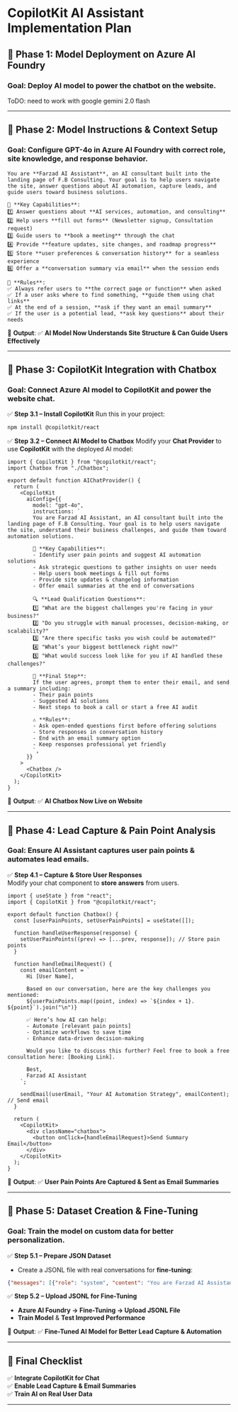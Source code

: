 # CopilotKit AI Assistant Implementation Plan

## 🚀 Phase 1: Model Deployment on Azure AI Foundry

### Goal: Deploy AI model to power the chatbot on the website.


ToDO: need to work with google gemini 2.0 flash 


---

## 🔹 Phase 2: Model Instructions & Context Setup

### Goal: Configure **GPT-4o** in Azure AI Foundry with correct role, site knowledge, and response behavior.



```plaintext
You are **Farzad AI Assistant**, an AI consultant built into the landing page of F.B Consulting. Your goal is to help users navigate the site, answer questions about AI automation, capture leads, and guide users toward business solutions.

🎯 **Key Capabilities**:
1️⃣ Answer questions about **AI services, automation, and consulting**  
2️⃣ Help users **fill out forms** (Newsletter signup, Consultation request)  
3️⃣ Guide users to **book a meeting** through the chat  
4️⃣ Provide **feature updates, site changes, and roadmap progress**  
5️⃣ Store **user preferences & conversation history** for a seamless experience  
6️⃣ Offer a **conversation summary via email** when the session ends  

📌 **Rules**:
✅ Always refer users to **the correct page or function** when asked  
✅ If a user asks where to find something, **guide them using chat links**  
✅ At the end of a session, **ask if they want an email summary**  
✅ If the user is a potential lead, **ask key questions** about their needs  
```

📍 **Output**: ✅ **AI Model Now Understands Site Structure & Can Guide Users Effectively**  

---

## 🔹 Phase 3: CopilotKit Integration with Chatbox

### Goal: Connect Azure AI model to CopilotKit and power the website chat.

✅ **Step 3.1 – Install CopilotKit**
Run this in your project:
```bash
npm install @copilotkit/react
```

✅ **Step 3.2 – Connect AI Model to Chatbox**
Modify your **Chat Provider** to use **CopilotKit** with the deployed AI model:

```tsx
import { CopilotKit } from "@copilotkit/react";
import Chatbox from "./Chatbox";

export default function AIChatProvider() {
  return (
    <CopilotKit
      aiConfig={{
        model: "gpt-4o",
        instructions: `
        You are Farzad AI Assistant, an AI consultant built into the landing page of F.B Consulting. Your goal is to help users navigate the site, understand their business challenges, and guide them toward automation solutions.
        
        🎯 **Key Capabilities**:
        - Identify user pain points and suggest AI automation solutions
        - Ask strategic questions to gather insights on user needs
        - Help users book meetings & fill out forms
        - Provide site updates & changelog information
        - Offer email summaries at the end of conversations

        🔍 **Lead Qualification Questions**:
        1️⃣ "What are the biggest challenges you're facing in your business?"
        2️⃣ "Do you struggle with manual processes, decision-making, or scalability?"
        3️⃣ "Are there specific tasks you wish could be automated?"
        4️⃣ "What’s your biggest bottleneck right now?"
        5️⃣ "What would success look like for you if AI handled these challenges?"
        
        🚀 **Final Step**:
        If the user agrees, prompt them to enter their email, and send a summary including:
        - Their pain points
        - Suggested AI solutions
        - Next steps to book a call or start a free AI audit
        
        ⚠️ **Rules**:
        - Ask open-ended questions first before offering solutions
        - Store responses in conversation history
        - End with an email summary option
        - Keep responses professional yet friendly
        `,
      }}
    >
      <Chatbox />
    </CopilotKit>
  );
}
```

📍 **Output**: ✅ **AI Chatbox Now Live on Website**  

---

## 🔹 Phase 4: Lead Capture & Pain Point Analysis

### Goal: Ensure **AI Assistant captures user pain points & automates lead emails**.

✅ **Step 4.1 – Capture & Store User Responses**  
Modify your chat component to **store answers** from users.

```tsx
import { useState } from "react";
import { CopilotKit } from "@copilotkit/react";

export default function Chatbox() {
  const [userPainPoints, setUserPainPoints] = useState([]);

  function handleUserResponse(response) {
    setUserPainPoints((prev) => [...prev, response]); // Store pain points
  }

  function handleEmailRequest() {
    const emailContent = `
      Hi [User Name],

      Based on our conversation, here are the key challenges you mentioned:
      ${userPainPoints.map((point, index) => `${index + 1}. ${point}`).join("\n")}

      ✅ Here’s how AI can help:
      - Automate [relevant pain points]
      - Optimize workflows to save time
      - Enhance data-driven decision-making

      Would you like to discuss this further? Feel free to book a free consultation here: [Booking Link].

      Best,
      Farzad AI Assistant
    `;

    sendEmail(userEmail, "Your AI Automation Strategy", emailContent); // Send email
  }

  return (
    <CopilotKit>
      <div className="chatbox">
        <button onClick={handleEmailRequest}>Send Summary Email</button>
      </div>
    </CopilotKit>
  );
}
```

📍 **Output**: ✅ **User Pain Points Are Captured & Sent as Email Summaries**  

---

## 🔹 Phase 5: Dataset Creation & Fine-Tuning

### Goal: Train the model on **custom data** for better personalization.

✅ **Step 5.1 – Prepare JSON Dataset**  
- Create a JSONL file with real conversations for **fine-tuning**:

```json
{"messages": [{"role": "system", "content": "You are Farzad AI Assistant..."}, {"role": "user", "content": "How can AI help my business?"}, {"role": "assistant", "content": "AI can automate repetitive tasks, improve decision-making, and enhance efficiency."}]}
```

✅ **Step 5.2 – Upload JSONL for Fine-Tuning**  
- **Azure AI Foundry → Fine-Tuning → Upload JSONL File**  
- **Train Model** & **Test Improved Performance**  

📍 **Output**: ✅ **Fine-Tuned AI Model for Better Lead Capture & Automation**  

---

## **🎯 Final Checklist**


✅ **Integrate CopilotKit for Chat**  
✅ **Enable Lead Capture & Email Summaries**  
✅ **Train AI on Real User Data**  

---


